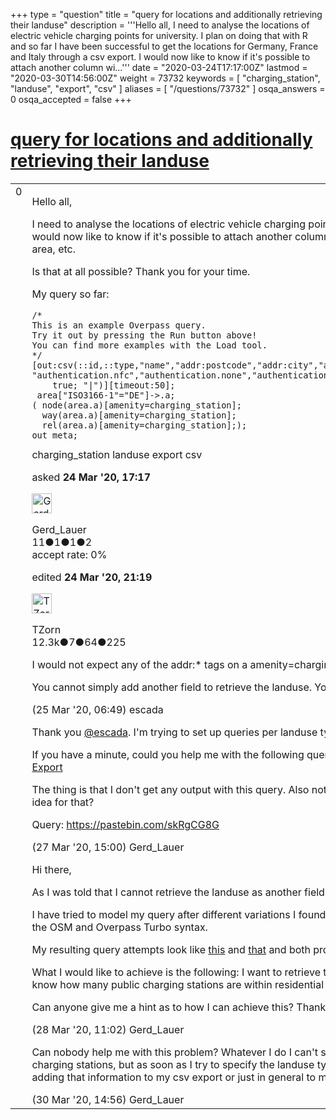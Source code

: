 +++
type = "question"
title = "query for locations and additionally retrieving their landuse"
description = '''Hello all,  I need to analyse the locations of electric vehicle charging points for university. I plan on doing that with R and so far I have been successful to get the locations for Germany, France and Italy through a csv export. I would now like to know if it&#x27;s possible to attach another column wi...'''
date = "2020-03-24T17:17:00Z"
lastmod = "2020-03-30T14:56:00Z"
weight = 73732
keywords = [ "charging_station", "landuse", "export", "csv" ]
aliases = [ "/questions/73732" ]
osqa_answers = 0
osqa_accepted = false
+++

<div class="headNormal">

# [query for locations and additionally retrieving their landuse](/questions/73732/query-for-locations-and-additionally-retrieving-their-landuse)

</div>

<div id="main-body">

<div id="askform">

<table id="question-table" style="width:100%;">
<colgroup>
<col style="width: 50%" />
<col style="width: 50%" />
</colgroup>
<tbody>
<tr>
<td style="width: 30px; vertical-align: top"><div class="vote-buttons">
<span id="post-73732-upvote" class="ajax-command post-vote up" rel="nofollow" title="I like this post (click again to cancel)"> </span>
<div id="post-73732-score" class="post-score" title="current number of votes">
0
</div>
<span id="post-73732-downvote" class="ajax-command post-vote down" rel="nofollow" title="I dont like this post (click again to cancel)"> </span> <span id="favorite-mark" class="ajax-command favorite-mark" rel="nofollow" title="mark/unmark this question as favorite (click again to cancel)"> </span>
<div id="favorite-count" class="favorite-count">
&#10;</div>
</div></td>
<td><div id="item-right">
<div class="question-body">
<p>Hello all,</p>
<p>I need to analyse the locations of electric vehicle charging points for university. I plan on doing that with R and so far I have been successful to get the locations for Germany, France and Italy through a csv export. I would now like to know if it's possible to attach another column with the "landuse" data. It would be very helpful for my analysis to be able to know whether a charging station is in a residential area, commercial area, etc.</p>
<p>Is that at all possible? Thank you for your time.</p>
<p>My query so far:</p>
<pre><code>/*
This is an example Overpass query.
Try it out by pressing the Run button above!
You can find more examples with the Load tool.
*/
[out:csv(::id,::type,&quot;name&quot;,&quot;addr:postcode&quot;,&quot;addr:city&quot;,&quot;addr:street&quot;,&quot;addr:housenumber&quot;,
&quot;authentication.nfc&quot;,&quot;authentication.none&quot;,&quot;authentication.membership_card&quot;,&quot;brand&quot;,&quot;capacity&quot;,&quot;car&quot;,&quot;fee&quot;,&quot;network&quot;,&quot;note&quot;,&quot;opening_hours&quot;,&quot;operator&quot;,&quot;socket=*&quot;,&quot;voltage&quot;,::lat,::lon,::timestamp;
    true; &quot;|&quot;)][timeout:50];
 area[&quot;ISO3166-1&quot;=&quot;DE&quot;]-&gt;.a;
( node(area.a)[amenity=charging_station];
  way(area.a)[amenity=charging_station];
  rel(area.a)[amenity=charging_station];);
out meta;</code></pre>
</div>
<div id="question-tags" class="tags-container tags">
<span class="post-tag tag-link-charging_station" rel="tag" title="see questions tagged &#39;charging_station&#39;">charging_station</span> <span class="post-tag tag-link-landuse" rel="tag" title="see questions tagged &#39;landuse&#39;">landuse</span> <span class="post-tag tag-link-export" rel="tag" title="see questions tagged &#39;export&#39;">export</span> <span class="post-tag tag-link-csv" rel="tag" title="see questions tagged &#39;csv&#39;">csv</span>
</div>
<div id="question-controls" class="post-controls">
&#10;</div>
<div class="post-update-info-container">
<div class="post-update-info post-update-info-user">
<p>asked <strong>24 Mar '20, 17:17</strong></p>
<img src="https://secure.gravatar.com/avatar/d38b3239c81d2ca8e5c6d67d726b81dc?s=32&amp;d=identicon&amp;r=g" class="gravatar" width="32" height="32" alt="Gerd_Lauer&#39;s gravatar image" />
<p><span>Gerd_Lauer</span><br />
<span class="score" title="11 reputation points">11</span><span title="1 badges"><span class="badge1">●</span><span class="badgecount">1</span></span><span title="1 badges"><span class="silver">●</span><span class="badgecount">1</span></span><span title="2 badges"><span class="bronze">●</span><span class="badgecount">2</span></span><br />
<span class="accept_rate" title="Rate of the user&#39;s accepted answers">accept rate:</span> <span title="Gerd_Lauer has no accepted answers">0%</span></p>
</div>
<div class="post-update-info post-update-info-edited">
<p><span> edited <strong>24 Mar '20, 21:19</strong> </span></p>
<img src="https://secure.gravatar.com/avatar/ddebc8d5f4e0458413eacf65e36561a9?s=32&amp;d=identicon&amp;r=g" class="gravatar" width="32" height="32" alt="TZorn&#39;s gravatar image" />
<p><span>TZorn</span><br />
<span class="score" title="12350 reputation points"><span>12.3k</span></span><span title="7 badges"><span class="badge1">●</span><span class="badgecount">7</span></span><span title="64 badges"><span class="silver">●</span><span class="badgecount">64</span></span><span title="225 badges"><span class="bronze">●</span><span class="badgecount">225</span></span></p>
</div>
</div>
<div id="comments-container-73732" class="comments-container">
<span id="73737"></span>
<div id="comment-73737" class="comment">
<div id="post-73737-score" class="comment-score">
&#10;</div>
<div class="comment-text">
<p>I would not expect any of the addr:* tags on a amenity=charging_station, especially not an addr:housenumber</p>
<p>You cannot simply add another field to retrieve the landuse. You will have to make additional queries for that.</p>
</div>
<div id="comment-73737-info" class="comment-info">
<span class="comment-age">(25 Mar '20, 06:49)</span> <span class="comment-user userinfo">escada</span>
</div>
</div>
<span id="73797"></span>
<div id="comment-73797" class="comment">
<div id="post-73797-score" class="comment-score">
&#10;</div>
<div class="comment-text">
<p>Thank you <a href="https://help.openstreetmap.org/users/5390/escada">@escada</a>. I'm trying to set up queries per landuse type now. Adding the additional column should be very easy in R later-on once I have all the data ready.</p>
<p>If you have a minute, could you help me with the following query? I modeled it after one that I found online that also queried for multiple conditions: <a href="https://wiki.openstreetmap.org/wiki/User:Tagtheworld/CSV-Export">https://wiki.openstreetmap.org/wiki/User:Tagtheworld/CSV-Export</a></p>
<p>The thing is that I don't get any output with this query. Also not with other landuse types so there has to be sth wrong with the query. The output just shows the column headers without content. Do you have an idea for that?</p>
<p>Query: <a href="https://pastebin.com/skRgCG8G">https://pastebin.com/skRgCG8G</a></p>
</div>
<div id="comment-73797-info" class="comment-info">
<span class="comment-age">(27 Mar '20, 15:00)</span> <span class="comment-user userinfo">Gerd_Lauer</span>
</div>
</div>
<span id="73806"></span>
<div id="comment-73806" class="comment">
<div id="post-73806-score" class="comment-score">
&#10;</div>
<div class="comment-text">
<p>Hi there,</p>
<p>As I was told that I cannot retrieve the landuse as another field, I'm trying to create different queries per landuse and then merge them later-on in R.</p>
<p>I have tried to model my query after different variations I found online, namely <a href="https://wiki.openstreetmap.org/wiki/User:Tagtheworld/CSV-Export">this one</a> and <a href="https://help.openstreetmap.org/questions/73145/overpass-query-for-a-name-with-different-possible-keystagsfeatures">that one</a>. The problem is that the results of the query are empty fields and I don't know what is going on. I'm very new to the OSM and Overpass Turbo syntax.</p>
<p>My resulting query attempts look like <a href="https://pastebin.com/v7rHzkBp">this</a> and <a href="https://pastebin.com/skRgCG8G">that</a> and both produce empty fields.</p>
<p>What I would like to achieve is the following: I want to retrieve the location of all charging stations in Germany, Italy and France. I also need to know what kind of area they are located in. For example I would like to know how many public charging stations are within residential areas of cities, how many are at rest stops on highways, etc.</p>
<p>Can anyone give me a hint as to how I can achieve this? Thank you all for your time.</p>
</div>
<div id="comment-73806-info" class="comment-info">
<span class="comment-age">(28 Mar '20, 11:02)</span> <span class="comment-user userinfo">Gerd_Lauer</span>
</div>
</div>
<span id="73863"></span>
<div id="comment-73863" class="comment">
<div id="post-73863-score" class="comment-score">
&#10;</div>
<div class="comment-text">
<p>Can nobody help me with this problem? Whatever I do I can't seem to be able to retrieve the information about the environment of the charging stations. <a href="https://pastebin.com/YCa4ACVq">This</a> is the query that I'm using now. That way it returns all charging stations, but as soon as I try to specify the landuse type from <code>["landuse" = ""]</code> to eg this <code>["landuse" = "residential"]</code> it returns empty fields. Does anyone have an idea how I could go about somehow adding that information to my csv export or just in general to my query?</p>
</div>
<div id="comment-73863-info" class="comment-info">
<span class="comment-age">(30 Mar '20, 14:56)</span> <span class="comment-user userinfo">Gerd_Lauer</span>
</div>
</div>
</div>
<div id="comment-tools-73732" class="comment-tools">
&#10;</div>
<div class="clear">
&#10;</div>
<div id="comment-73732-form-container" class="comment-form-container">
&#10;</div>
<div class="clear">
&#10;</div>
</div></td>
</tr>
</tbody>
</table>

</div>

</div>

